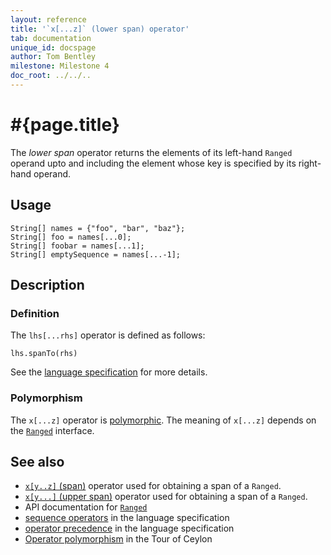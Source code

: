 ```yaml
---
layout: reference
title: '`x[...z]` (lower span) operator'
tab: documentation
unique_id: docspage
author: Tom Bentley
milestone: Milestone 4
doc_root: ../../..
---
```


# #{page.title}

The *lower span* operator returns the elements of its left-hand `Ranged` 
operand upto and including the element whose key is specified by its 
right-hand operand.

## Usage 

    String[] names = {"foo", "bar", "baz"};
    String[] foo = names[...0];
    String[] foobar = names[...1];
    String[] emptySequence = names[...-1];

## Description

### Definition

The `lhs[...rhs]` operator is defined as follows:

<!-- check:none -->
    lhs.spanTo(rhs)

See the [language specification](#{page.doc_root}/#{site.urls.spec_relative}#listmap) for 
more details.

### Polymorphism

The `x[...z]` operator is [polymorphic](#{page.doc_root}/reference/operator/operator-polymorphism). 
The meaning of `x[...z]` depends on the 
[`Ranged`](#{site.urls.apidoc_current}/ceylon/language/interface_Ranged.html) 
interface.

## See also

* [`x[y..z]` (span)](../span) operator used for obtaining a span of a `Ranged`.
* [`x[y...]` (upper span)](../upper-span) operator used for obtaining a span of a `Ranged`.
* API documentation for [`Ranged`](#{site.urls.apidoc_current}/ceylon/language/interface_Ranged.html)
* [sequence operators](#{page.doc_root}/#{site.urls.spec_relative}#listmap) in the 
  language specification
* [operator precedence](#{page.doc_root}/#{site.urls.spec_relative}#operatorprecedence) in the 
  language specification
* [Operator polymorphism](#{page.doc_root}/tour/language-module/#operator_polymorphism) 
  in the Tour of Ceylon

